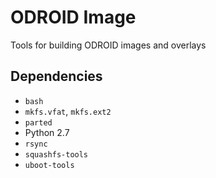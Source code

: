 # ODROID Image

Tools for building ODROID images and overlays

## Dependencies

- `bash`
- `mkfs.vfat`, `mkfs.ext2`
- `parted`
- Python 2.7
- `rsync`
- `squashfs-tools`
- `uboot-tools`

